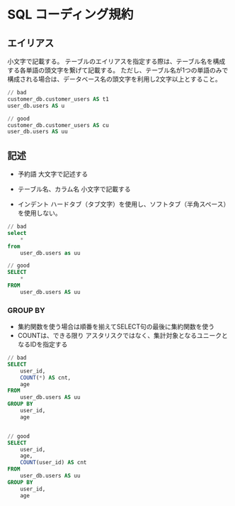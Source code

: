 # SQL コーディング規約

## エイリアス

小文字で記載する。
テーブルのエイリアスを指定する際は、テーブル名を構成する各単語の頭文字を繋げて記載する。
ただし、テーブル名が1つの単語のみで構成される場合は、データベース名の頭文字を利用し2文字以上とすること。

``` sql
// bad
customer_db.customer_users AS t1
user_db.users AS u

// good
customer_db.customer_users AS cu
user_db.users AS uu
```

## 記述

* 予約語
大文字で記述する

* テーブル名、カラム名
小文字で記載する

* インデント
ハードタブ（タブ文字）を使用し、ソフトタブ（半角スペース）を使用しない。

```sql
// bad
select
    *
from
    user_db.users as uu

// good
SELECT
	*
FROM
	user_db.users AS uu
```

### GROUP BY
* 集約関数を使う場合は順番を揃えてSELECT句の最後に集約関数を使う
* COUNTは、できる限り アスタリスクではなく、集計対象となるユニークとなるIDを指定する
```sql
// bad
SELECT
    user_id,
    COUNT(*) AS cnt,
    age
FROM
    user_db.users AS uu
GROUP BY
    user_id,
    age


// good
SELECT
    user_id,
    age,
    COUNT(user_id) AS cnt
FROM
    user_db.users AS uu
GROUP BY
    user_id,
    age
```
